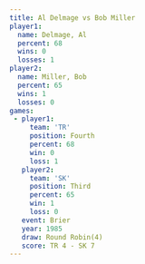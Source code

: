```yaml
---
title: Al Delmage vs Bob Miller
player1:           
  name: Delmage, Al
  percent: 68      
  wins: 0          
  losses: 1        
player2:           
  name: Miller, Bob
  percent: 65      
  wins: 1          
  losses: 0        
games:
 - player1:          
     team: 'TR'      
     position: Fourth
     percent: 68     
     win: 0          
     loss: 1         
   player2:         
     team: 'SK'     
     position: Third
     percent: 65    
     win: 1         
     loss: 0        
   event: Brier        
   year: 1985          
   draw: Round Robin(4)
   score: TR 4 - SK 7  
---
```

